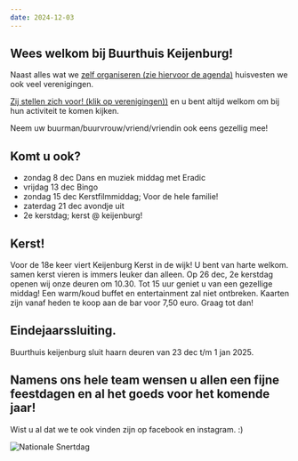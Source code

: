 ```yaml
---
date: 2024-12-03
---
```


## Wees welkom bij Buurthuis Keijenburg!

Naast alles wat we [zelf organiseren (zie hiervoor de agenda)](/activiteiten/agenda)
huisvesten we ook veel verenigingen.

[Zij stellen zich voor! (klik op verenigingen))](/verenigingen)
en u bent altijd welkom om bij hun activiteit te komen kijken.

Neem uw buurman/buurvrouw/vriend/vriendin ook eens gezellig mee!


## Komt u ook?
- zondag 8 dec Dans en muziek middag met Eradic
- vrijdag 13 dec Bingo
- zondag 15 dec Kerstfilmmiddag; Voor de hele familie!
- zaterdag 21 dec avondje uit
- 2e kerstdag; kerst @ keijenburg!
  
## Kerst!
Voor de 18e keer viert Keijenburg Kerst in de wijk!
U bent van harte welkom. samen kerst vieren is immers leuker dan alleen.
Op 26 dec, 2e kerstdag openen wij onze deuren om 10.30. Tot 15 uur geniet u van een gezellige middag!
Een warm/koud buffet en entertainment zal niet ontbreken.
Kaarten zijn vanaf heden te koop aan de bar voor 7,50 euro.
Graag tot dan!

## Eindejaarssluiting.
Buurthuis keijenburg sluit haarn deuren van 23 dec t/m 1 jan 2025.

## Namens ons hele team wensen u allen een fijne feestdagen en al het goeds voor het komende jaar!


Wist u al dat we te ook vinden zijn op facebook en instagram. :)

![Nationale Snertdag](/images/content/nieuws/kerstflyer-2024.jpg)